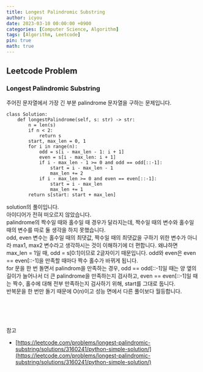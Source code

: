 ```yaml
---
title: Longest Palindromic Substring
author: icyou
date: 2023-03-10 00:00:00 +0900
categories: [Computer Science, Algorithm]
tags: [Algorithm, Leetcode]
pin: true
math: true
---
```


## Leetcode Problem

### Longest Palindromic Substring
주어진 문자열에서 가장 긴 부분 palindrome 문자열을 구하는 문제입니다.

```
class Solution:
    def longestPalindrome(self, s: str) -> str:
        n = len(s)
        if n < 2:
            return s
        start, max_len = 0, 1
        for i in range(n):
            odd = s[i - max_len - 1: i + 1]
            even = s[i - max_len: i + 1]
            if i - max_len - 1 >= 0 and odd == odd[::-1]:
                start = i - max_len - 1
                max_len += 2
            if i - max_len >= 0 and even == even[::-1]:
                start = i - max_len
                max_len += 1
        return s[start: start + max_len]
```
solution의 풀이입니다.  
아이디어가 전혀 떠오르지 않았습니다.  
palindrome의 짝수일 때와 홀수일 때 경우가 달라지는데, 짝수일 때의 변수와 홀수일 때의 변수를 따로 둘 생각을 하지 못했습니다.  
odd, even 변수는 홀수일 때의 최댓값, 짝수일 때의 최댓값을 구하기 위한 변수가 아니라 max1, max2 변수라고 생각하시는 것이 이해하기에 더 편합니다. 왜냐하면 max_len = 1일 때, odd = s\[0:1\]이므로 2글자이기 때문입니다. odd와 even은 even == even\[::-1\]을 만족할 때마다 짝수 홀수가 바뀌게 됩니다.  
for 문을 한 번 돌면서 palindrom을 만족하는 경우, odd == odd\[::-1\]일 때는 양 옆의 길이가 늘어나서 더 큰 palindrome을 만족하는지 검사하고, even == even\[::-1\]일 때는 짝수, 홀수에 대해 전부 만족하는지 검사하기 위해, start를 그대로 둡니다.  
반복문을 한 번만 돌기 때문에 O(n)이고 성능 면에서 다른 풀이보다 월등합니다.  




<br/><br/><br/><br/>
참고 
- [https://leetcode.com/problems/longest-palindromic-substring/solutions/3160241/python-simple-solution/](https://leetcode.com/problems/longest-palindromic-substring/solutions/3160241/python-simple-solution/)